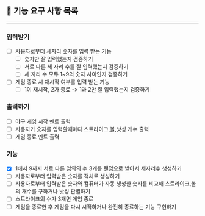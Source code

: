 ## 🚀 기능 요구 사항 목록
<hr>

### 입력받기
- [ ] 사용자로부터 세자리 숫자를 입력 받는 기능
  - [ ] 숫자만 잘 입력했는지 검증하기
  - [ ] 서로 다른 세 자리 수를 잘 입력했는지 검증하기
  - [ ] 세 자리 수 모두 1~9의 숫자 사이인지 검증하기
- [ ] 게임 종료 시 재시작 여부를 입력 받는 기능
  - [ ] 1이 재시작, 2가 종료 -> 1과 2만 잘 입력했는지 검증하기
### 출력하기
- [ ] 야구 게임 시작 멘트 출력
- [ ] 사용자가 숫자를 입력할때마다 스트라이크,볼,낫싱 개수 출력
- [ ] 게임 종료 멘트 출력
### 기능 
- [x] 1에서 9까지 서로 다른 임의의 수 3개를 랜덤으로 받아서 세자리수 생성하기
- [ ] 사용자로부터 입력받은 숫자를 객체로 생성하기
- [ ] 사용자로부터 입력받은 숫자와 컴퓨터가 자동 생성한 숫자를 비교해 스트라이크,볼의 개수를 구하거나 낫싱 판별하기
- [ ] 스트라이크의 수가 3개면 게임 종료
- [ ] 게임을 종료한 후 게임을 다시 시작하거나 완전히 종료하는 기능 구현하기

